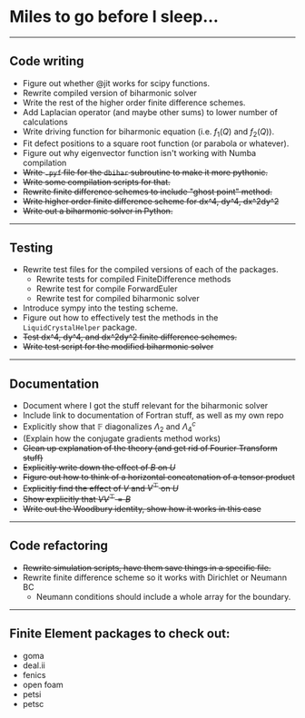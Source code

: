 # Miles to go before I sleep...
---------
## Code writing
* Figure out whether @jit works for scipy functions.
* Rewrite compiled version of biharmonic solver
* Write the rest of the higher order finite difference schemes.
* Add Laplacian operator (and maybe other sums) to lower number of calculations
* Write driving function for biharmonic equation (i.e. $f_1(Q)$ and $f_2(Q)$).
* Fit defect positions to a square root function (or parabola or whatever). 
* Figure out why eigenvector function isn't working with Numba compilation
* ~~Write `.pyf` file for the `dbihar` subroutine to make it more pythonic.~~
* ~~Write some compilation scripts for that.~~
* ~~Rewrite finite difference schemes to include "ghost point" method.~~
* ~~Write higher order finite difference scheme for dx^4, dy^4, dx^2dy^2~~
* ~~Write out a biharmonic solver in Python.~~
---------
## Testing
* Rewrite test files for the compiled versions of each of the packages.
  - Rewrite tests for compiled FiniteDifference methods
  - Rewrite test for compile ForwardEuler
  - Rewrite test for compiled biharmonic solver
* Introduce sympy into the testing scheme.
* Figure out how to effectively test the methods in the `LiquidCrystalHelper` package.
* ~~Test dx^4, dy^4, and dx^2dy^2 finite difference schemes.~~
* ~~Write test script for the modified biharmonic solver~~
---------
## Documentation
* Document where I got the stuff relevant for the biharmonic solver
* Include link to documentation of Fortran stuff, as well as my own repo
* Explicitly show that $\mathbb{F}$ diagonalizes $\Lambda_2$ and $\Lambda_4^c$
* (Explain how the conjugate gradients method works)
* ~~Clean up explanation of the theory (and get rid of Fourier Transform stuff)~~
* ~~Explicitly write down the effect of $B$ on $U$~~
* ~~Figure out how to think of a horizontal concatenation of a tensor product~~
* ~~Explicitly find the effect of $V$ and $V^\top$ on $U$~~
* ~~Show explicitly that $VV^\top = B$~~
* ~~Write out the Woodbury identity, show how it works in this case~~
-----------
## Code refactoring
* ~~Rewrite simulation scripts, have them save things in a specific file.~~
* Rewrite finite difference scheme so it works with Dirichlet or Neumann BC
  - Neumann conditions should include a whole array for the boundary.
-----------
## Finite Element packages to check out:
* goma
* deal.ii
* fenics
* open foam
* petsi
* petsc
